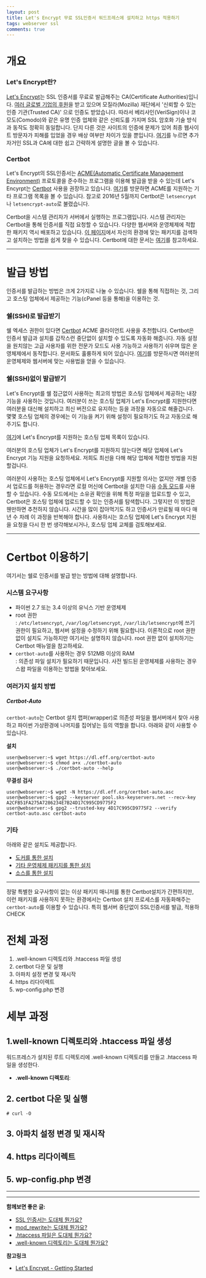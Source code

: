 ```yaml
---
layout: post
title: Let's Encrypt 무료 SSL인증서 워드프레스에 설치하고 https 적용하기
tags: webserver ssl
comments: true
---
```


# 개요

### Let's Encrypt란?

[Let's Encrypt](https://letsencrypt.org/)는 SSL 인증서를 무료로 발급해주는 CA(Certificate Authorities)입니다. [여러 글로벌 기업의 후원](https://letsencrypt.org/sponsors)을 받고 있으며 모질라(Mozilla) 재단에서 '신뢰할 수 있는 인증 기관(Trusted CA)' 으로 인증도 받았습니다. 따라서 베리사인(VeriSign)이나 코모도(Comodo)와 같은 유명 인증 업체와 같은 신뢰도를 가지며 SSL 암호화 기술 방식과 동작도 정확히 동일합니다. 단지 다른 것은 사이트의 인증에 문제가 있어 최종 웹사이트 방문자가 피해를 입었을 경우 배상 여부만 차이가 있을 뿐입니다. [여기](https://devlog.jwgo.kr/2019/04/12/what-is-ssl/)를 누르면 추가자거인 SSL과 CA에 대한 쉽고 간략하게 설명한 글을 볼 수 있습니다.  


### Certbot

Let's Encrypt의 SSL인증서는 [ACME(Automatic Certificate Management Environment)](https://en.wikipedia.org/wiki/Automated_Certificate_Management_Environment) 프로토콜을 준수하는 프로그램을 이용해 발급을 받을 수 있는데 Let's Encyrpt는 [Certbot](https://certbot.eff.org) 사용을 권장하고 있습니다. [여기](https://letsencrypt.org/docs/client-options)를 방문하면 ACME를 지원하는 기타 프로그램 목록을 볼 수 있습니다. 참고로 2016년 5월까지 Certbot은 `letsencrypt` 나 `letsencrypt-auto`로 불렸습니다.  
  
Certbot을 시스템 관리자가 서버에서 실행하는 프로그램입니다. 시스템 관리자는 Certbot을 통해 인증서를 직접 요청할 수 있습니다. 다양한 웹서버와 운영체제에 적합한 패키지 역시 배포하고 있습니다. [이 페이지](https://certbot.eff.org/)에서 자신의 환경에 맞는 패키지를 검색하고 설치하는 방법을 쉽게 찾을 수 있습니다. Certbot에 대한 문서는 [여기](https://certbot.eff.org/docs/)를 참고하세요.

---

# 발급 방법

인증서를 발급하는 방법은 크게 2가지로 나눌 수 있습니다. 쉘을 통해 직접하는 것, 그리고 호스팅 업체에서 제공하는 기능(cPanel 등을 통해)을 이용하는 것.  


### 쉘(SSH)로 발급받기

쉘 엑세스 권한이 있다면 [Certbot](https://certbot.eff.org/) ACME 클라이언트 사용을 추천합니다. Certbot은 인증서 발급과 설치를 갑작스런 중단없이 설치할 수 있도록 자동화 해줍니다. 자동 설정을 원치않는 고급 사용자를 위한 전문가 모드도 사용 가능하고 사용하기 쉬우며 많은 운영체제에서 동작합니다. 문서화도 훌륭하게 되어 있습니다. [여기](https://certbot.eff.org/)를 방문하시면 여러분의 운영체제와 웹서버에 맞는 사용법을 얻을 수 있습니다.  


### 쉘(SSH)없이 발급받기

Let's Encrypt를 쉘 접근없이 사용하는 최고의 방법은 호스팅 업체에서 제공하는 내장 기능을 사용하는 것입니다. 여러분이 쓰는 호스팅 업체가 Let's Encrypt를 지원한다면 여러분을 대신해 설치하고 최신 버전으로 유지하는 등을 과정을 자동으로 해줄겁니다. 몇몇 호스팅 업체의 경우에는 이 기능을 켜기 위해 설정이 필요하기도 하고 자동으로 해주기도 합니다.  
  
[여기](https://community.letsencrypt.org/t/web-hosting-who-support-lets-encrypt/6920)에 Let's Encrypt를 지원하는 호스팅 업체 목록이 있습니다.
  
여러분의 호스팅 업체가 Let's Encrypt를 지원하지 않는다면 해당 업체에 Let's Encrypt 기능 지원을 요청하세요. 저희도 최선을 다해 해당 업체에 적합한 방법을 지원할겁니다.  
  
여러분이 사용하는 호스팅 업체에서 Let's Encrypt를 지원할 의사는 없지만 개별 인증서 업로드를 허용하는 경우라면 로컬 머신에 Certbot을 설치한 다음 [수동 모드](https://certbot.eff.org/docs/using.html#manual)를 사용할 수 있습니다. 수동 모드에서는 소유권 확인을 위해 특정 파일을 업로드할 수 있고, Certbot은 호스팅 업체에 업로드할 수 있는 인증서를 탐색합니다. 그렇지만 이 방법은 웬만하면 추천하지 않습니다. 시간을 많이 잡아먹기도 하고 인증서가 만료될 때 마다 매년 수 차례 이 과정을 반복해야 합니다. 사용하시는 호스팅 업체에 Let's Encrypt 지원을 요청을 다시 한 번 생각해보시거나, 호스팅 업체 교체를 검토해보세요.  


---

# Certbot 이용하기

여기서는 쉘로 인증서를 발급 받는 방법에 대해 설명합니다.

### 시스템 요구사항

-   파이썬 2.7 또는 3.4 이상의 유닉스 기반 운영체제
-   root 권한  
     : `/etc/letsencrypt`, `/var/log/letsencrypt`, `/var/lib/letsencrypt`에 쓰기 권한이 필요하고, 웹서버 설정을 수정하기 위해 필요합니다. 이론적으로 root 권한 없이 설치도 가능하지만 여기서는 설명하지 않습니다. root 권한 없이 설치하기는 Certbot 매뉴얼을 참고하세요.
-   `certbot-auto`를 사용하는 경우 512MB 이상의 RAM  
     : 의존성 파일 설치가 필요하기 때문입니다. 사전 빌드된 운영체제를 사용하는 경우 스왑 파일을 이용하는 방법을 찾아보세요.

### 여러가지 설치 방법

##### Certbot-Auto

`certbot-auto`는 Certbot 설치 랩퍼(wrapper)로 의존성 파일을 웹서버에서 찾아 사용하고 파이썬 가상환경에 나머지를 집어넣는 등의 역할을 합니다. 아래와 같이 사용할 수 있습니다.
  
**설치**

```
user@webserver:~$ wget https://dl.eff.org/certbot-auto
user@webserver:~$ chmod a+x ./certbot-auto
user@webserver:~$ ./certbot-auto --help
```

**무결성 검사**

```
user@webserver:~$ wget -N https://dl.eff.org/certbot-auto.asc
user@webserver:~$ gpg2 --keyserver pool.sks-keyservers.net --recv-key A2CFB51FA275A7286234E7B24D17C995CD9775F2
user@webserver:~$ gpg2 --trusted-key 4D17C995CD9775F2 --verify certbot-auto.asc certbot-auto
```

### 기타

아래와 같은 설치도 제공합니다.

-   [도커를 통한 설치](https://certbot.eff.org/docs/install.html#running-with-docker)
-   [기타 운영체제 패키지를 통한 설치](https://certbot.eff.org/docs/install.html#running-with-docker)
-   [소스를 통한 설치](https://certbot.eff.org/docs/install.html#installing-from-source)

---

정말 특별한 요구사항이 없는 이상 패키지 매니저를 통한 Certbot설치가 간편하지만, 이런 패키지를 사용하지 못하는 환경에서는 Certbot 설치 프로세스를 자동화해주는 `certbot-auto`를 이용할 수 있습니다. 특히 웹서버 중단없이 SSL인증서를 발급, 적용하CHECK

# 전체 과정

1. .well-known 디렉토리와 .htaccess 파일 생성
2. certbot 다운 및 실행
3. 아파치 설정 변경 및 재시작
4. https 리다이렉트
5. wp-config.php 변경

# 세부 과정

## 1.well-known 디렉토리와 .htaccess 파일 생성

워드프레스가 설치된 루트 디렉토리에 .well-known 디렉토리를 만들고 .htaccess 파일을 생성한다.

-   **.well-known 디렉토리**:

## 2. certbot 다운 및 실행

```
# curl -O
```

## 3. 아파치 설정 변경 및 재시작

## 4. https 리다이렉트

## 5. wp-config.php 변경

---

---

**함께보면 좋은 글:**

-   [SSL 인증서는 도대체 뭔가요?](https://devlog.jwgo.kr/2019/04/12/what-is-ssl/)
-   [mod_rewrite는 도대체 뭔가요?](https://devlog.jwgo.kr/2019/04/12/what-is-mod-rewrite/)
-   [.htaccess 파일은 도대체 뭔가요?](https://devlog.jwgo.kr/2019/04/11/what-is-htaccess/)
-   [.well-known 디렉토리는 도대체 뭔가요?](https://devlog.jwgo.kr/2019/04/12/well-known-directory/)

**참고링크**

-   [Let's Encrypt - Getting Started](https://letsencrypt.org/getting-started/)
